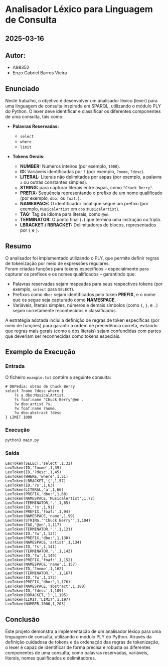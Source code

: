 # Analisador Léxico para Linguagem de Consulta

## 2025-03-16

## Autor:

- A98352
- Enzo Gabriel Barros Vieira

## Enunciado

Neste trabalho, o objetivo é desenvolver um analisador léxico (lexer) para uma linguagem de consulta inspirada em SPARQL, utilizando o módulo PLY do Python. O lexer deve identificar e classificar os diferentes componentes de uma consulta, tais como:

- **Palavras Reservadas:**

  - `select`
  - `where`
  - `limit`

- **Tokens Gerais:**
  - **NUMBER:** Números inteiros (por exemplo, `1000`).
  - **ID:** Variáveis identificadas por `?` (por exemplo, `?nome`, `?desc`).
  - **LITERAL:** Literais não delimitados por aspas (por exemplo, a palavra `a` ou outras constantes simples).
  - **STRING:** para capturar literais entre aspas, como `"Chuck Berry"`.
  - **PREFIX:** Sequência representando o prefixo de um nome qualificado (por exemplo, `dbo:` ou `foaf:`).
  - **NAMESPACE:** O identificador local que segue um prefixo (por exemplo, `MusicalArtist` em `dbo:MusicalArtist`).
  - **TAG:** Tag de idioma para literais, como `@en`.
  - **TERMINATOR:** O ponto final (`.`) que termina uma instrução ou tripla.
  - **LBRACKET / RBRACKET:** Delimitadores de blocos, representados por `{` e `}`.

## Resumo

O analisador foi implementado utilizando o PLY, que permite definir regras de tokenização por meio de expressões regulares.  
Foram criadas funções para tokens específicos – especialmente para capturar os prefixos e os nomes qualificados – garantindo que:

- Palavras reservadas sejam mapeadas para seus respectivos tokens (por exemplo, `select` para `SELECT`).
- Prefixos como `dbo:` sejam identificados pelo token **PREFIX**, e o nome que os segue seja capturado como **NAMESPACE**.
- Variáveis, literais simples, números e demais símbolos (como `{`, `}`, e `.`) sejam corretamente reconhecidos e classificados.

A estratégia adotada inclui a definição de regras de token específicas (por meio de funções) para garantir a ordem de precedência correta, evitando que regras mais gerais (como a dos literais) sejam confundidas com partes que deveriam ser reconhecidas como tokens especiais.

## Exemplo de Execução

### Entrada

O ficheiro `example.txt` contém a seguinte consulta:

```sparql
# DBPedia: obras de Chuck Berry
select ?nome ?desc where {
    ?s a dbo:MusicalArtist.
    ?s foaf:name "Chuck Berry"@en .
    ?w dbo:artist ?s.
    ?w foaf:name ?nome.
    ?w dbo:abstract ?desc
} LIMIT 1000
```

### Execução

```bash
python3 main.py
```

### Saída

```
LexToken(SELECT,'select',1,32)
LexToken(ID,'?nome',1,39)
LexToken(ID,'?desc',1,45)
LexToken(WHERE,'where',1,51)
LexToken(LBRACKET,'{',1,57)
LexToken(ID,'?s',1,63)
LexToken(LITERAL,'a',1,66)
LexToken(PREFIX,'dbo:',1,68)
LexToken(NAMESPACE,'MusicalArtist',1,72)
LexToken(TERMINATOR,'.',1,85)
LexToken(ID,'?s',1,91)
LexToken(PREFIX,'foaf:',1,94)
LexToken(NAMESPACE,'name',1,99)
LexToken(STRING,'"Chuck Berry"',1,104)
LexToken(TAG,'@en',1,117)
LexToken(TERMINATOR,'.',1,121)
LexToken(ID,'?w',1,127)
LexToken(PREFIX,'dbo:',1,130)
LexToken(NAMESPACE,'artist',1,134)
LexToken(ID,'?s',1,141)
LexToken(TERMINATOR,'.',1,143)
LexToken(ID,'?w',1,149)
LexToken(PREFIX,'foaf:',1,152)
LexToken(NAMESPACE,'name',1,157)
LexToken(ID,'?nome',1,162)
LexToken(TERMINATOR,'.',1,167)
LexToken(ID,'?w',1,173)
LexToken(PREFIX,'dbo:',1,176)
LexToken(NAMESPACE,'abstract',1,180)
LexToken(ID,'?desc',1,189)
LexToken(RBRACKET,'}',1,195)
LexToken(LIMIT,'LIMIT',1,197)
LexToken(NUMBER,1000,1,203)
```

## Conclusão

Este projeto demonstra a implementação de um analisador léxico para uma linguagem de consulta, utilizando o módulo PLY do Python.
Através da definição cuidadosa de tokens e da ordenação das regras de tokenização, o lexer é capaz de identificar de forma precisa e robusta os diferentes componentes de uma consulta, como palavras reservadas, variáveis, literais, nomes qualificados e delimitadores.
